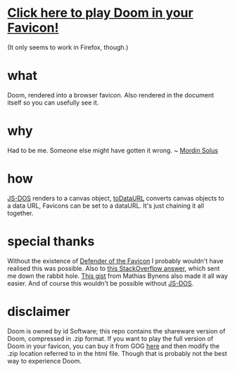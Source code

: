 # [Click here to play Doom in your Favicon!](https://vidferris.github.io/FaviconDoom/favicondoom.html)
(It only seems to work in Firefox, though.)

# what
Doom, rendered into a browser favicon. Also rendered in the document itself so you can usefully see it.

# why
Had to be me. Someone else might have gotten it wrong.
~ [Mordin Solus](https://www.youtube.com/watch?v=1lfJMIwHDEM)

# how
[JS-DOS](https://js-dos.com/) renders to a canvas object, [toDataURL](https://developer.mozilla.org/en-US/docs/Web/API/HTMLCanvasElement/toDataURL) converts canvas objects to a data URL, Favicons can be set to a dataURL. It's just chaining it all together.

# special thanks
Without the existence of [Defender of the Favicon](http://www.p01.org/defender_of_the_favicon/) I probably wouldn't have realised this was possible. Also to [this StackOverflow answer](https://stackoverflow.com/a/62438464), which sent me down the rabbit hole. [This gist](https://gist.github.com/mathiasbynens/428626) from Mathias Bynens also made it all way easier. And of course this wouldn't be possible without [JS-DOS](https://js-dos.com/).

# disclaimer
Doom is owned by id Software; this repo contains the shareware version of Doom, compressed in .zip format. If you want to play the full version of Doom in your favicon, you can buy it from GOG [here](https://www.gog.com/game/the_ultimate_doom) and then modify the .zip location referred to in the html file. Though that is probably not the best way to experience Doom.
